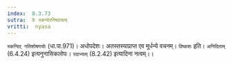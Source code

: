 ```yaml
---
index:  8.3.73
sutra:  वेः स्कन्देरनिष्ठायाम्
vritti:  nyasa
---
```


`स्कन्दिर् गतिशोषणयोः` (धा.पा.971)। अधोपदेशः। अतस्तस्याप्राप्त एव मूर्धन्ये वचनम्। `विष्कशः` इति। `अनिदिताम्` (6.4.24) इत्यनुनासिकलोपः। `रदाभ्याम्` (8.2.42) इत्यादिना नत्वम्।।


